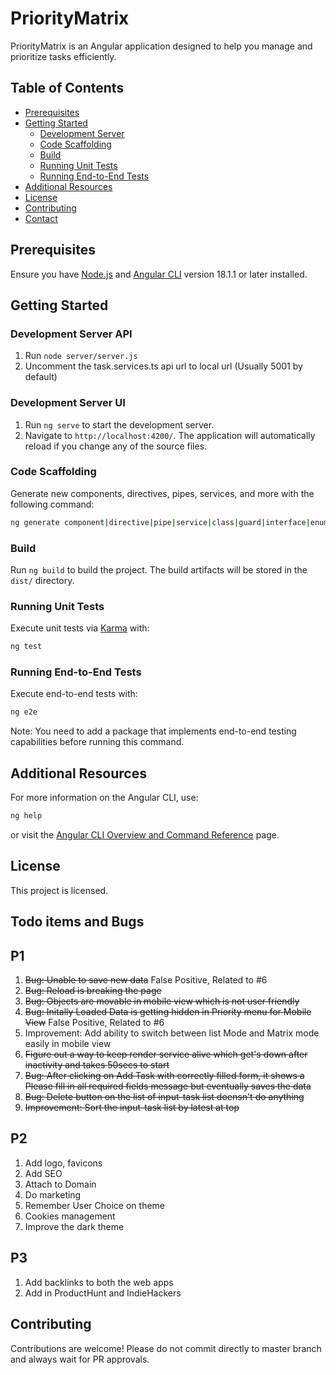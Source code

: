 # PriorityMatrix
PriorityMatrix is an Angular application designed to help you manage and prioritize tasks efficiently.

## Table of Contents

- [Prerequisites](#prerequisites)
- [Getting Started](#getting-started)
    - [Development Server](#development-server)
    - [Code Scaffolding](#code-scaffolding)
    - [Build](#build)
    - [Running Unit Tests](#running-unit-tests)
    - [Running End-to-End Tests](#running-end-to-end-tests)
- [Additional Resources](#additional-resources)
- [License](#license)
- [Contributing](#contributing)
- [Contact](#contact)

## Prerequisites

Ensure you have [Node.js](https://nodejs.org/) and [Angular CLI](https://angular.io/cli) version 18.1.1 or later installed.

## Getting Started

### Development Server API
1. Run `node server/server.js`
2. Uncomment the task.services.ts api url to local url (Usually 5001 by default)

### Development Server UI

1. Run `ng serve` to start the development server.
2. Navigate to `http://localhost:4200/`. The application will automatically reload if you change any of the source files.

### Code Scaffolding

Generate new components, directives, pipes, services, and more with the following command:
```sh
ng generate component|directive|pipe|service|class|guard|interface|enum|module <name>
```

### Build

Run `ng build` to build the project. The build artifacts will be stored in the `dist/` directory.

### Running Unit Tests

Execute unit tests via [Karma](https://karma-runner.github.io) with:
```sh
ng test
```

### Running End-to-End Tests

Execute end-to-end tests with:
```sh
ng e2e
```
Note: You need to add a package that implements end-to-end testing capabilities before running this command.

## Additional Resources

For more information on the Angular CLI, use:
```sh
ng help
```
or visit the [Angular CLI Overview and Command Reference](https://angular.dev/tools/cli) page.

## License

This project is licensed.

## Todo items and Bugs
P1
-------
1. ~~Bug: Unable to save new data~~ False Positive, Related to #6
2. ~~Bug: Reload is breaking the page~~
3. ~~Bug: Objects are movable in mobile view which is not user friendly~~
4. ~~Bug: Initally Loaded Data is getting hidden in Priority menu for Mobile View~~ False Positive, Related to #6
5. Improvement: Add ability to switch between list Mode and Matrix mode easily in mobile view
6. ~~Figure out a way to keep render service alive which get's down after inactivity and takes 50secs to start~~
7. ~~Bug: After clicking on Add Task with correctly filled form, it shows a Please fill in all required fields message but eventually saves the data~~
8. ~~Bug: Delete button on the list of input-task list doensn't do anything~~
9. ~~Improvement: Sort the input-task list by latest at top~~

P2
-----
1. Add logo, favicons
2. Add SEO
3. Attach to Domain
4. Do marketing
5. Remember User Choice on theme
6. Cookies management
7. Improve the dark theme

P3
---------
1. Add backlinks to both the web apps
2. Add in ProductHunt and IndieHackers

## Contributing

Contributions are welcome! Please do not commit directly to master branch and always wait for PR approvals.
